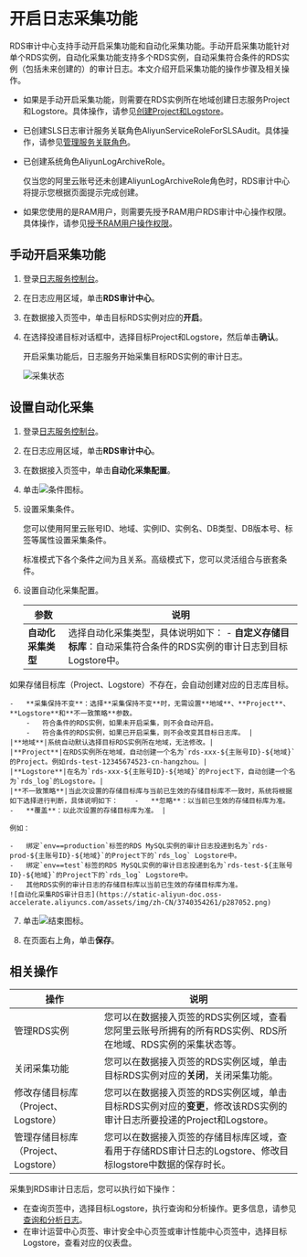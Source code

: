 # 开启日志采集功能

RDS审计中心支持手动开启采集功能和自动化采集功能。手动开启采集功能针对单个RDS实例，自动化采集功能支持多个RDS实例，自动采集符合条件的RDS实例（包括未来创建的）的审计日志。本文介绍开启采集功能的操作步骤及相关操作。

-   如果是手动开启采集功能，则需要在RDS实例所在地域创建日志服务Project和Logstore。具体操作，请参见[创建Project和Logstore](/cn.zh-CN/.md)。
-   已创建SLS日志审计服务关联角色AliyunServiceRoleForSLSAudit。具体操作，请参见[管理服务关联角色]()。
-   已创建系统角色AliyunLogArchiveRole。

    仅当您的阿里云账号还未创建AliyunLogArchiveRole角色时，RDS审计中心将提示您根据页面提示完成创建。

-   如果您使用的是RAM用户，则需要先授予RAM用户RDS审计中心操作权限。具体操作，请参见[授予RAM用户操作权限]()。

## 手动开启采集功能

1.  登录[日志服务控制台](https://sls.console.aliyun.com)。

2.  在日志应用区域，单击**RDS审计中心**。

3.  在数据接入页签中，单击目标RDS实例对应的**开启**。

4.  在选择投递目标对话框中，选择目标Project和Logstore，然后单击**确认**。

    开启采集功能后，日志服务开始采集目标RDS实例的审计日志。

    ![采集状态](https://static-aliyun-doc.oss-accelerate.aliyuncs.com/assets/img/zh-CN/5383064261/p287035.png)


## 设置自动化采集

1.  登录[日志服务控制台](https://sls.console.aliyun.com)。

2.  在日志应用区域，单击**RDS审计中心**。

3.  在数据接入页签中，单击**自动化采集配置**。

4.  单击![条件](https://static-aliyun-doc.oss-accelerate.aliyuncs.com/assets/img/zh-CN/5189254261/p287077.png)图标。

5.  设置采集条件。

    您可以使用阿里云账号ID、地域、实例ID、实例名、DB类型、DB版本号、标签等属性设置采集条件。

    标准模式下各个条件之间为且关系。高级模式下，您可以灵活组合与嵌套条件。

6.  设置自动化采集配置。

    |参数|说明|
    |--|--|
    |**自动化采集类型**|选择自动化采集类型，具体说明如下：    -   **自定义存储目标库**：自动采集符合条件的RDS实例的审计日志到目标Logstore中。

如果存储目标库（Project、Logstore）不存在，会自动创建对应的日志库目标。

    -   **采集保持不变**：选择**采集保持不变**时，无需设置**地域**、**Project**、**Logstore**和**不一致策略**参数。
        -   符合条件的RDS实例，如果未开启采集，则不会自动开启。
        -   符合条件的RDS实例，如果已开启采集，则不会改变其目标日志库。 |
    |**地域**|系统自动默认选择目标RDS实例所在地域，无法修改。|
    |**Project**|在RDS实例所在地域，自动创建一个名为`rds-xxx-${主账号ID}-${地域}`的Project。例如rds-test-12345674523-cn-hangzhou。|
    |**Logstore**|在名为`rds-xxx-${主账号ID}-${地域}`的Project下，自动创建一个名为`rds_log`的Logstore。|
    |**不一致策略**|当此次设置的存储目标库与当前已生效的存储目标库不一致时，系统将根据如下选择进行判断，具体说明如下：    -   **忽略**：以当前已生效的存储目标库为准。
    -   **覆盖**：以此次设置的存储目标库为准。 |

    例如：

    -   绑定`env==production`标签的RDS MySQL实例的审计日志投递到名为`rds-prod-${主账号ID}-${地域}`的Project下的`rds_log` Logstore中。
    -   绑定`env==test`标签的RDS MySQL实例的审计日志投递到名为`rds-test-${主账号ID}-${地域}`的Project下的`rds_log` Logstore中。
    -   其他RDS实例的审计日志的存储目标库以当前已生效的存储目标库为准。
    ![自动化采集RDS审计日志](https://static-aliyun-doc.oss-accelerate.aliyuncs.com/assets/img/zh-CN/3740354261/p287052.png)

7.  单击![结束](https://static-aliyun-doc.oss-accelerate.aliyuncs.com/assets/img/zh-CN/5189254261/p287688.png)图标。

8.  在页面右上角，单击**保存**。


## 相关操作

|操作|说明|
|--|--|
|管理RDS实例|您可以在数据接入页签的RDS实例区域，查看您阿里云账号所拥有的所有RDS实例、RDS所在地域、RDS实例的采集状态等。|
|关闭采集功能|您可以在数据接入页签的RDS实例区域，单击目标RDS实例对应的**关闭**，关闭采集功能。|
|修改存储目标库（Project、Logstore）|您可以在数据接入页签的RDS实例区域，单击目标RDS实例对应的**变更**，修改该RDS实例的审计日志所要投递的Project和Logstore。|
|管理存储目标库（Project、Logstore）|您可以在数据接入页签的存储目标库区域，查看用于存储RDS审计日志的Logstore、修改目标logstore中数据的保存时长。|

采集到RDS审计日志后，您可以执行如下操作：

-   在查询页签中，选择目标Logstore，执行查询和分析操作。更多信息，请参见[查询和分析日志](/cn.zh-CN/查询与分析/查询和分析日志.md)。
-   在审计运营中心页签、审计安全中心页签或审计性能中心页签中，选择目标Logstore，查看对应的仪表盘。

